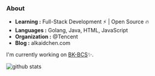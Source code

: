 ### About

-  **Learning :** Full-Stack Development :zap: | Open Source :fire:	
-  **Languages :** Golang, Java, HTML, JavaScript
-  **Organization :** @Tencent
-  **Blog :** alkaidchen.com

I'm currently working on [BK-BCS](https://github.com/Tencent/bk-bcs):sparkles:.


![github stats](https://github-readme-stats.vercel.app/api?username=AlkaidChan&show_icons=true&title_color=fff&icon_color=79ff97&text_color=9f9f9f&bg_color=151515)
